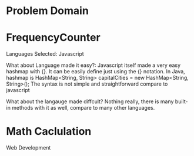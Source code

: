 # Problem Domain
# FrequencyCounter
 Languages Selected: Javascript
 
 What about Language made it easy?: Javascript itself made a very easy hashmap with {}. It can be easily define just using the {} notation. In Java, hashmap is 
 HashMap<String, String> capitalCities = new HashMap<String, String>(); The syntax is not simple and straightforward compare to javascript
 
 What about the langauge made diffcult? Nothing really, there is many built-in methods with it as well, compare to many other languages.

# Math Caclulation

Web Development
